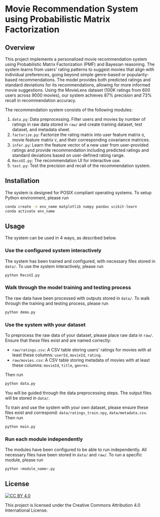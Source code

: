 # Movie Recommendation System using Probabilistic Matrix Factorization

## Overview
This project implements a personalized movie recommendation system using Probabilistic Matrix Factorization (PMF) and Bayesian reasoning. The system learns from users' rating patterns to suggest movies that align with individual preferences, going beyond simple genre-based or popularity-based recommendations. The model provides both predicted ratings and standard deviations for its recommendations, allowing for more informed movie suggestions. Using the MovieLens dataset (100K ratings from 600 users across 9000 movies), our system achieves 87% precision and 73% recall in recommendation accuracy. 

The recommendation system consists of the following modules:
1. `data.py`: Data preprocessing. Filter users and movies by number of ratings in raw data stored in `raw/` and create training dataset, test dataset, and metadata sheet.
2. `factorize.py`: Factorize the rating matrix into user feature matrix `U`, movie feature matrix `V`, and their corresponding covariance matrices.
3. `infer.py`: Learn the feature vector of a new user from user-provided ratings and provide recommendation including predicted ratings and standard deviations based on user-defined rating range.
4. `RecsUI.py`: The recommendation UI for interactive use.
5. `test.py`: Test the precision and recall of the recommendation system.

## Installation
The system is designed for POSIX compliant operating systems. To setup Python environment, please run

```bash
conda create -n env_name matplotlib numpy pandas scikit-learn
conda activate env_name
```

## Usage
The system can be used in 4 ways, as described below.

### Use the configured system interactively
The system has been trained and configured, with necessary files stored in `data/`. To use the system interactively, please run

```bash
python RecsUI.py
```

### Walk through the model training and testing process
The raw data have been processed with outputs stored in `data/`. To walk through the training and testing process, please run

```bash
python demo.py
```

### Use the system with your dataset
To preprocess the raw data of your dataset, please place raw data in `raw/`. Ensure that these files exist and are named correctly:
- `raw/ratings.csv`: A CSV table storing users' ratings for movies with at least these columns: `userId`, `movieId`, `rating`.
- `raw/movies.csv`: A CSV table storing metadata of movies with at least these columns: `movieId`, `title`, `genres`.

Then run

```bash
python data.py
```

You will be guided through the data preprocessing steps. The output files will be stored in `data/`.

To train and use the system with your own dataset, please ensure these files exist and correspond: `data/ratings_train.npy`, `data/metadata.csv`. Then run

```bash
python main.py
```

### Run each module independently
The modules have been configured to be able to run independently. All necessary files have been stored in `data/` and `raw/`. To run a specific module, please run

```bash
python <module_name>.py
```

## License
[![CC BY 4.0](https://mirrors.creativecommons.org/presskit/buttons/88x31/svg/by-nc.svg)](https://creativecommons.org/licenses/by/4.0/)

This project is licensed under the Creative Commons Attribution 4.0 International License.